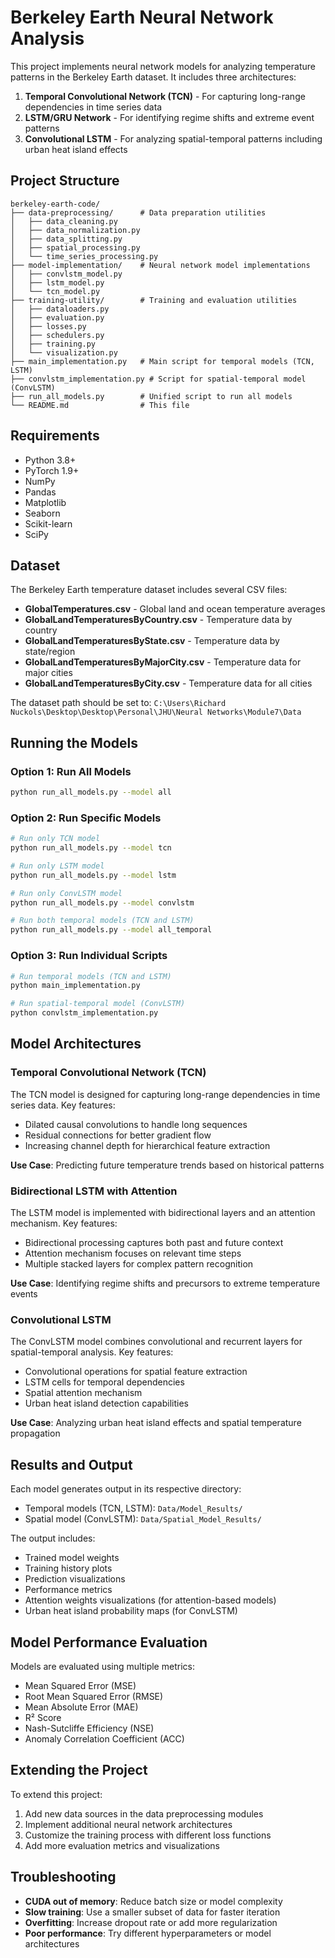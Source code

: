 # Berkeley Earth Neural Network Analysis

This project implements neural network models for analyzing temperature patterns in the Berkeley Earth dataset. It includes three architectures:

1. **Temporal Convolutional Network (TCN)** - For capturing long-range dependencies in time series data
2. **LSTM/GRU Network** - For identifying regime shifts and extreme event patterns
3. **Convolutional LSTM** - For analyzing spatial-temporal patterns including urban heat island effects

## Project Structure

```
berkeley-earth-code/
├── data-preprocessing/      # Data preparation utilities
│   ├── data_cleaning.py
│   ├── data_normalization.py
│   ├── data_splitting.py
│   ├── spatial_processing.py
│   └── time_series_processing.py
├── model-implementation/    # Neural network model implementations
│   ├── convlstm_model.py
│   ├── lstm_model.py
│   └── tcn_model.py
├── training-utility/        # Training and evaluation utilities
│   ├── dataloaders.py
│   ├── evaluation.py
│   ├── losses.py
│   ├── schedulers.py
│   ├── training.py
│   └── visualization.py
├── main_implementation.py   # Main script for temporal models (TCN, LSTM)
├── convlstm_implementation.py # Script for spatial-temporal model (ConvLSTM)
├── run_all_models.py        # Unified script to run all models
└── README.md                # This file
```

## Requirements

- Python 3.8+
- PyTorch 1.9+
- NumPy
- Pandas
- Matplotlib
- Seaborn
- Scikit-learn
- SciPy

## Dataset

The Berkeley Earth temperature dataset includes several CSV files:

- **GlobalTemperatures.csv** - Global land and ocean temperature averages
- **GlobalLandTemperaturesByCountry.csv** - Temperature data by country
- **GlobalLandTemperaturesByState.csv** - Temperature data by state/region
- **GlobalLandTemperaturesByMajorCity.csv** - Temperature data for major cities
- **GlobalLandTemperaturesByCity.csv** - Temperature data for all cities

The dataset path should be set to: `C:\Users\Richard Nuckols\Desktop\Desktop\Personal\JHU\Neural Networks\Module7\Data`

## Running the Models

### Option 1: Run All Models

```bash
python run_all_models.py --model all
```

### Option 2: Run Specific Models

```bash
# Run only TCN model
python run_all_models.py --model tcn

# Run only LSTM model
python run_all_models.py --model lstm

# Run only ConvLSTM model
python run_all_models.py --model convlstm

# Run both temporal models (TCN and LSTM)
python run_all_models.py --model all_temporal
```

### Option 3: Run Individual Scripts

```bash
# Run temporal models (TCN and LSTM)
python main_implementation.py

# Run spatial-temporal model (ConvLSTM)
python convlstm_implementation.py
```

## Model Architectures

### Temporal Convolutional Network (TCN)

The TCN model is designed for capturing long-range dependencies in time series data. Key features:
- Dilated causal convolutions to handle long sequences
- Residual connections for better gradient flow
- Increasing channel depth for hierarchical feature extraction

**Use Case**: Predicting future temperature trends based on historical patterns

### Bidirectional LSTM with Attention

The LSTM model is implemented with bidirectional layers and an attention mechanism. Key features:
- Bidirectional processing captures both past and future context
- Attention mechanism focuses on relevant time steps
- Multiple stacked layers for complex pattern recognition

**Use Case**: Identifying regime shifts and precursors to extreme temperature events

### Convolutional LSTM

The ConvLSTM model combines convolutional and recurrent layers for spatial-temporal analysis. Key features:
- Convolutional operations for spatial feature extraction
- LSTM cells for temporal dependencies
- Spatial attention mechanism
- Urban heat island detection capabilities

**Use Case**: Analyzing urban heat island effects and spatial temperature propagation

## Results and Output

Each model generates output in its respective directory:

- Temporal models (TCN, LSTM): `Data/Model_Results/`
- Spatial model (ConvLSTM): `Data/Spatial_Model_Results/`

The output includes:
- Trained model weights
- Training history plots
- Prediction visualizations
- Performance metrics
- Attention weights visualizations (for attention-based models)
- Urban heat island probability maps (for ConvLSTM)

## Model Performance Evaluation

Models are evaluated using multiple metrics:
- Mean Squared Error (MSE)
- Root Mean Squared Error (RMSE)
- Mean Absolute Error (MAE)
- R² Score
- Nash-Sutcliffe Efficiency (NSE)
- Anomaly Correlation Coefficient (ACC)

## Extending the Project

To extend this project:
1. Add new data sources in the data preprocessing modules
2. Implement additional neural network architectures
3. Customize the training process with different loss functions
4. Add more evaluation metrics and visualizations

## Troubleshooting

- **CUDA out of memory**: Reduce batch size or model complexity
- **Slow training**: Use a smaller subset of data for faster iteration
- **Overfitting**: Increase dropout rate or add more regularization
- **Poor performance**: Try different hyperparameters or model architectures
